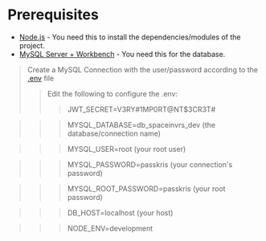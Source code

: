 # Prerequisites
* [Node.js](https://nodejs.org/en/download/) - You need this to install the dependencies/modules of the project.
* [MySQL Server + Workbench](https://www.mysql.com/downloads/) - You need this for the database.
> Create a MySQL Connection with the user/password according to the [.env](../backend/.env) file
>> Edit the following to configure the .env:
>>>JWT_SECRET=V3RY#1MP0RT@NT$3CR3T#

>>>MYSQL_DATABASE=db_spaceinvrs_dev (the database/connection name)

>>>MYSQL_USER=root (your root user)

>>>MYSQL_PASSWORD=passkris (your connection's password)

>>>MYSQL_ROOT_PASSWORD=passkris (your root password)

>>>DB_HOST=localhost (your host)

>>>NODE_ENV=development

